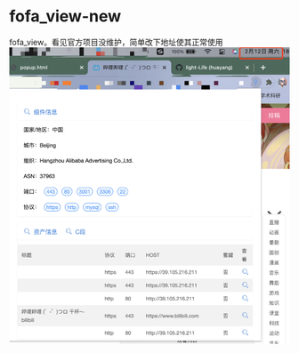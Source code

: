 # fofa_view-new
fofa_view。看见官方项目没维护，简单改下地址使其正常使用
![](https://raw.githubusercontent.com/light-Life/fofa_view-new/main/2x.png)
